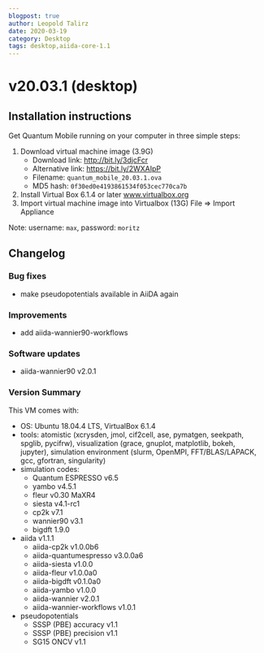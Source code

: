 ```yaml
---
blogpost: true
author: Leopold Talirz
date: 2020-03-19
category: Desktop
tags: desktop,aiida-core-1.1
---
```


# v20.03.1 (desktop)

## Installation instructions

Get Quantum Mobile running on your computer in three simple steps:

 1. Download virtual machine image (3.9G)
    - Download link: <http://bit.ly/3djcFcr>
    - Alternative link: <https://bit.ly/2WXAIpP>
    - Filename: `quantum_mobile_20.03.1.ova`
    - MD5 hash: `0f30ed0e4193861534f053cec770ca7b`
 2. Install Virtual Box 6.1.4 or later
    www.virtualbox.org
 3. Import virtual machine image into Virtualbox (13G)
    File => Import Appliance

Note: username: `max`, password: `moritz`

## Changelog

### Bug fixes

* make pseudopotentials available in AiiDA again

### Improvements

* add aiida-wannier90-workflows

### Software updates

 * aiida-wannier90 v2.0.1

### Version Summary

This VM comes with:

 * OS: Ubuntu 18.04.4 LTS, VirtualBox 6.1.4
 * tools: atomistic (xcrysden, jmol, cif2cell, ase, pymatgen, seekpath, spglib, pycifrw), visualization (grace, gnuplot, matplotlib, bokeh, jupyter), simulation environment (slurm, OpenMPI, FFT/BLAS/LAPACK, gcc, gfortran, singularity)
 * simulation codes:
   * Quantum ESPRESSO v6.5
   * yambo v4.5.1
   * fleur v0.30 MaXR4
   * siesta v4.1-rc1
   * cp2k v7.1
   * wannier90 v3.1
   * bigdft 1.9.0
 * aiida v1.1.1
   * aiida-cp2k v1.0.0b6
   * aiida-quantumespresso v3.0.0a6
   * aiida-siesta v1.0.0
   * aiida-fleur v1.0.0a0
   * aiida-bigdft v0.1.0a0
   * aiida-yambo v1.0.0
   * aiida-wannier v2.0.1
   * aiida-wannier-workflows v1.0.1
 * pseudopotentials
   * SSSP (PBE) accuracy v1.1
   * SSSP (PBE) precision v1.1
   * SG15 ONCV v1.1
